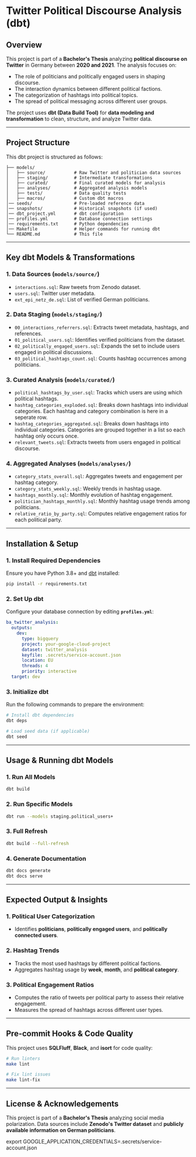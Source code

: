 # Twitter Political Discourse Analysis (dbt)

## Overview

This project is part of a **Bachelor's Thesis** analyzing **political discourse on Twitter** in Germany between **2020 and 2021**. The analysis focuses on:

- The role of politicians and politically engaged users in shaping discourse.
- The interaction dynamics between different political factions.
- The categorization of hashtags into political topics.
- The spread of political messaging across different user groups.

The project uses **dbt (Data Build Tool)** for **data modeling and transformation** to clean, structure, and analyze Twitter data.

---

## **Project Structure**

This dbt project is structured as follows:

```
├── models/
│   ├── source/           # Raw Twitter and politician data sources
│   ├── staging/          # Intermediate transformations
│   ├── curated/          # Final curated models for analysis
│   ├── analyses/         # Aggregated analysis models
│   ├── tests/            # Data quality tests
│   ├── macros/           # Custom dbt macros
│── seeds/                # Pre-loaded reference data
│── snapshots/            # Historical snapshots (if used)
│── dbt_project.yml       # dbt configuration
│── profiles.yml          # Database connection settings
│── requirements.txt      # Python dependencies
│── Makefile              # Helper commands for running dbt
└── README.md             # This file
```

---

## **Key dbt Models & Transformations**

### **1. Data Sources (`models/source/`)**
- `interactions.sql`: Raw tweets from Zenodo dataset.
- `users.sql`: Twitter user metadata.
- `ext_epi_netz_de.sql`: List of verified German politicians.

### **2. Data Staging (`models/staging/`)**
- `00_interactions_referrers.sql`: Extracts tweet metadata, hashtags, and references.
- `01_political_users.sql`: Identifies verified politicians from the dataset.
- `02_politically_engaged_users.sql`: Expands the set to include users engaged in political discussions.
- `03_political_hashtags_count.sql`: Counts hashtag occurrences among politicians.

### **3. Curated Analysis (`models/curated/`)**
- `political_hashtags_by_user.sql`: Tracks which users are using which political hashtags.
- `hashtag_categories_exploded.sql`: Breaks down hashtags into individual categories. Each hashtag and category combination is here in a seperate row.
- `hashtag_categories_aggregated.sql`: Breaks down hashtags into individual categories. Categories are grouped together in a list so each hashtag only occurs once.
- `relevant_tweets.sql`: Extracts tweets from users engaged in political discourse.

### **4. Aggregated Analyses (`models/analyses/`)**
- `category_stats_overall.sql`: Aggregates tweets and engagement per hashtag category.
- `category_stats_weekly.sql`: Weekly trends in hashtag usage.
- `hashtags_monthly.sql`: Monthly evolution of hashtag engagement.
- `politician_hashtags_monthly.sql`: Monthly hashtag usage trends among politicians.
- `relative_ratio_by_party.sql`: Computes relative engagement ratios for each political party.

---

## **Installation & Setup**

### **1. Install Required Dependencies**
Ensure you have Python 3.8+ and [dbt](https://docs.getdbt.com/docs/installation) installed:

```sh
pip install -r requirements.txt
```

### **2. Set Up dbt**
Configure your database connection by editing **`profiles.yml`**:

```yaml
ba_twitter_analysis:
  outputs:
    dev:
      type: bigquery
      project: your-google-cloud-project
      dataset: twitter_analysis
      keyfile: .secrets/service-account.json
      location: EU
      threads: 4
      priority: interactive
  target: dev
```

### **3. Initialize dbt**
Run the following commands to prepare the environment:

```sh
# Install dbt dependencies
dbt deps

# Load seed data (if applicable)
dbt seed
```

---

## **Usage & Running dbt Models**

### **1. Run All Models**
```sh
dbt build
```

### **2. Run Specific Models**
```sh
dbt run --models staging.political_users+
```

### **3. Full Refresh**
```sh
dbt build --full-refresh
```

### **4. Generate Documentation**
```sh
dbt docs generate
dbt docs serve
```

---

## **Expected Output & Insights**

### **1. Political User Categorization**
- Identifies **politicians**, **politically engaged users**, and **politically connected users**.

### **2. Hashtag Trends**
- Tracks the most used hashtags by different political factions.
- Aggregates hashtag usage by **week**, **month**, and **political category**.

### **3. Political Engagement Ratios**
- Computes the ratio of tweets per political party to assess their relative engagement.
- Measures the spread of hashtags across different user types.

---

## **Pre-commit Hooks & Code Quality**
This project uses **SQLFluff**, **Black**, and **isort** for code quality:

```sh
# Run linters
make lint

# Fix lint issues
make lint-fix
```

---

## **License & Acknowledgements**
This project is part of a **Bachelor's Thesis** analyzing social media polarization. Data sources include **Zenodo's Twitter dataset** and **publicly available information on German politicians**.

export GOOGLE_APPLICATION_CREDENTIALS=.secrets/service-account.json